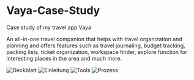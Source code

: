 # Vaya-Case-Study
Case study of my travel app Vaya 

An all-in-one travel companion that helps with travel organization and planning and offers features such as travel journaling, budget tracking, packing lists, ticket organization, workspace finder, explore function for interesting places in the area and much more.

![Deckblatt](https://github.com/user-attachments/assets/36e457d2-78e6-46f8-8f83-f587234f9c8f)
![Einleitung](https://github.com/user-attachments/assets/06b92627-b9e4-42c3-b7bb-8c1e950db2d0)
![Tools](https://github.com/user-attachments/assets/1b012c26-91f0-4762-b14c-27756b472453)
![Prozess](https://github.com/user-attachments/assets/fe164f80-41fa-4df8-b287-348eb79f6ae5)

